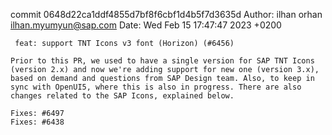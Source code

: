 commit 0648d22ca1ddf4855d7bf8f6cbf1d4b5f7d3635d
Author: ilhan orhan <ilhan.myumyun@sap.com>
Date:   Wed Feb 15 17:47:47 2023 +0200

     feat: support TNT Icons v3 font (Horizon) (#6456)
    
    Prior to this PR, we used to have a single version for SAP TNT Icons (version 2.x) and now we're adding support for new one (version 3.x), based on demand and questions from SAP Design team. Also, to keep in sync with OpenUI5, where this is also in progress. There are also changes related to the SAP Icons, explained below.
    
    Fixes: #6497
    Fixes: #6438
